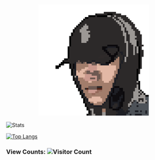 <!---
YOCdot/YOCdot is a ✨ special ✨ repository because its `README.md` (this file) appears on your GitHub profile.
You can click the Preview link to take a look at your changes.
--->

<div align=center>
<img width='300' height='300' style="margin-right: 30px" src="./favicon.png" />
</div>
  
![Stats](https://github-readme-stats.vercel.app/api?username=YOCdot&show_icons=true&theme=tokyonight)

[![Top Langs](https://github-readme-stats.vercel.app/api/top-langs/?username=YOCdot)](https://github.com/YOCdot/github-readme-stats)

### View Counts: ![Visitor Count](https://profile-counter.glitch.me/Christmas/count.svg)

